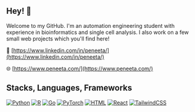 ## Hey! 👋
Welcome to my GitHub. I'm an automation engineering student with experience in bioinformatics and single cell analysis. I also work on a few small web projects which you'll find here!

🔗 [https://www.linkedin.com/in/peneeta/](https://www.linkedin.com/in/peneeta/)


🌐 [https://www.peneeta.com/](https://www.peneeta.com/)

## Stacks, Languages, Frameworks
[![Python](https://img.shields.io/badge/Python-3776AB?logo=python&logoColor=fff)](#)
[![R](https://img.shields.io/badge/R-%23276DC3.svg?logo=r&logoColor=white)](#)
[![Go](https://img.shields.io/badge/Go-%2300ADD8.svg?&logo=go&logoColor=white)](#)
[![PyTorch](https://img.shields.io/badge/PyTorch-ee4c2c?logo=pytorch&logoColor=white)](#)
[![HTML](https://img.shields.io/badge/HTML-%23E34F26.svg?logo=html5&logoColor=white)](#)
[![React](https://img.shields.io/badge/React-%2320232a.svg?logo=react&logoColor=%2361DAFB)](#)
[![TailwindCSS](https://img.shields.io/badge/Tailwind%20CSS-%2338B2AC.svg?logo=tailwind-css&logoColor=white)](#)


